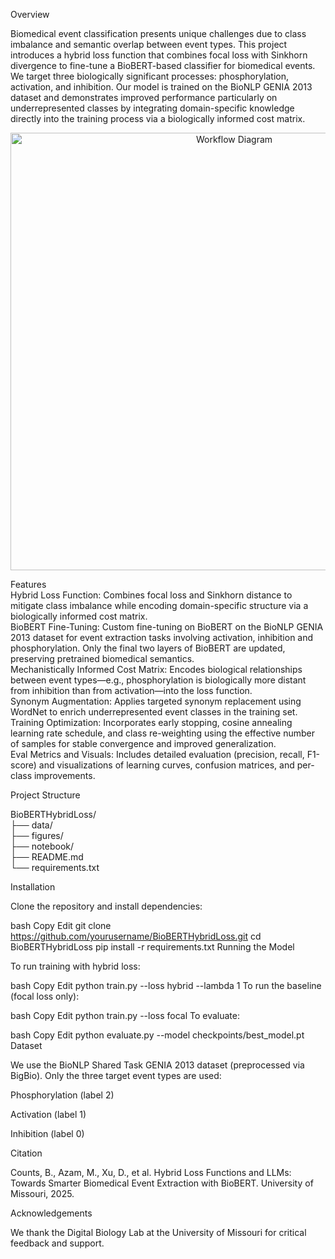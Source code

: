 Overview <div>
Biomedical event classification presents unique challenges due to class imbalance and semantic overlap between event types. This project introduces a hybrid loss function that combines focal loss with Sinkhorn divergence to fine-tune a BioBERT-based classifier for biomedical events. We target three biologically significant processes: phosphorylation, activation, and inhibition. Our model is trained on the BioNLP GENIA 2013 dataset and demonstrates improved performance particularly on underrepresented classes by integrating domain-specific knowledge directly into the training process via a biologically informed cost matrix.

<p align="center"> <img src="figures/Flowchart (1).png" alt="Workflow Diagram" width="700"/> </p>
Features <div>
Hybrid Loss Function: Combines focal loss and Sinkhorn distance to mitigate class imbalance while encoding domain-specific structure via a biologically informed cost matrix.
<br>
BioBERT Fine-Tuning: Custom fine-tuning on BioBERT on the BioNLP GENIA 2013 dataset for event extraction tasks involving activation, inhibition and phosphorylation. Only the final two layers of BioBERT are updated, preserving pretrained biomedical semantics.
<br>
Mechanistically Informed Cost Matrix: Encodes biological relationships between event types—e.g., phosphorylation is biologically more distant from inhibition than from activation—into the loss function.
<br>
Synonym Augmentation: Applies targeted synonym replacement using WordNet to enrich underrepresented event classes in the training set.
<br>
Training Optimization: Incorporates early stopping, cosine annealing learning rate schedule, and class re-weighting using the effective number of samples for stable convergence and improved generalization.
<br>
Eval Metrics and Visuals: Includes detailed evaluation (precision, recall, F1-score) and visualizations of learning curves, confusion matrices, and per-class improvements.

Project Structure <div>
BioBERTHybridLoss/ <div>
├── data/ <div>
├── figures/ <div>
├── notebook/ <div>
├── README.md <div>
└── requirements.txt

Installation <div>

Clone the repository and install dependencies:

bash
Copy
Edit
git clone https://github.com/yourusername/BioBERTHybridLoss.git
cd BioBERTHybridLoss
pip install -r requirements.txt
Running the Model <div>

To run training with hybrid loss:

bash
Copy
Edit
python train.py --loss hybrid --lambda 1
To run the baseline (focal loss only):

bash
Copy
Edit
python train.py --loss focal
To evaluate:

bash
Copy
Edit
python evaluate.py --model checkpoints/best_model.pt
Dataset <div>
We use the BioNLP Shared Task GENIA 2013 dataset (preprocessed via BigBio). Only the three target event types are used:

Phosphorylation (label 2)

Activation (label 1)

Inhibition (label 0)

Citation <div>

Counts, B., Azam, M., Xu, D., et al. Hybrid Loss Functions and LLMs: Towards Smarter Biomedical Event Extraction with BioBERT. University of Missouri, 2025.

Acknowledgements <div>
We thank the Digital Biology Lab at the University of Missouri for critical feedback and support.

